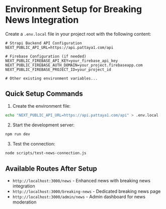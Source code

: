 # Environment Setup for Breaking News Integration

Create a `.env.local` file in your project root with the following content:

```env
# Strapi Backend API Configuration
NEXT_PUBLIC_API_URL=https://api.pattaya1.com/api

# Firebase Configuration (if needed)
NEXT_PUBLIC_FIREBASE_API_KEY=your_firebase_api_key
NEXT_PUBLIC_FIREBASE_AUTH_DOMAIN=your_project.firebaseapp.com
NEXT_PUBLIC_FIREBASE_PROJECT_ID=your_project_id

# Other existing environment variables...
```

## Quick Setup Commands

1. Create the environment file:
```bash
echo "NEXT_PUBLIC_API_URL=https://api.pattaya1.com/api" > .env.local
```

2. Start the development server:
```bash
npm run dev
```

3. Test the connection:
```bash
node scripts/test-news-connection.js
```

## Available Routes After Setup

- `http://localhost:3000/news` - Enhanced news with breaking news integration
- `http://localhost:3000/breaking-news` - Dedicated breaking news page  
- `http://localhost:3000/admin/news` - Admin dashboard for news moderation
